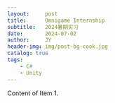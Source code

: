 ```yaml
---
layout:     post
title:      Omnigame Internship
subtitle:   2024暑期实习
date:       2024-07-02
author:     JY
header-img: img/post-bg-cook.jpg
catalog: true
tags:
    - C#
    - Unity
---
```


Content of Item 1.